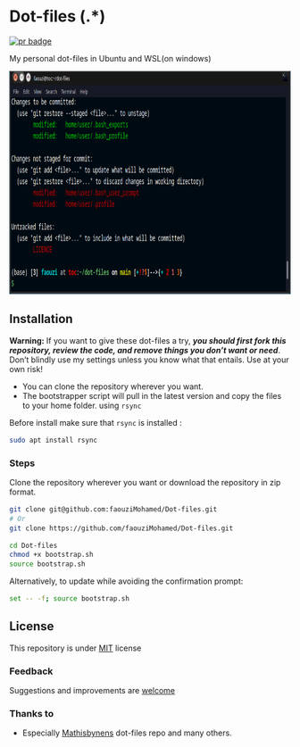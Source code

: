 # Dot-files (.*)  

 <p align='left'>
  <a href='https://github.com/faouziMohamed/Dot-files/pulls'>
     <img src='https://img.shields.io/badge/Pull%20request-Welcome-96ff00.svg?&style=for-the-badge' alt='pr badge'>
  </a>
 </p>  

My personal dot-files in Ubuntu and WSL(on windows)  
<p align="left">
    <img src='images/preview.png' alt='Preview with git status' height='400'>
</p>   

## Installation

**Warning:** If you want to give these dot-files a try, ***you  should first fork this repository, review the code, and remove things  you don’t want or need***. Don’t blindly use my settings unless you know  what that entails. Use at your own risk!

* You can clone the repository wherever you want.
* The bootstrapper script will pull in the latest version and copy the files to your home folder. using `rsync`

Before install make sure that `rsync` is installed : 

```bash
sudo apt install rsync
```

### Steps

Clone the repository wherever you want or download the repository in zip format.

```bash
git clone git@github.com:faouziMohamed/Dot-files.git
# Or
git clone https://github.com/faouziMohamed/Dot-files.git
```
```bash
cd Dot-files
chmod +x bootstrap.sh
source bootstrap.sh
```

Alternatively, to update while avoiding the confirmation prompt:

```bash
set -- -f; source bootstrap.sh
```

## License

This repository is under [MIT](LICENSE) license

### Feedback 

Suggestions and improvements are [welcome](https://github.com/faouziMohamed/Dot-files/issues)

### Thanks to

* Especially [Mathisbynens](https://github.com/mathiasbynens/dotfiles) dot-files repo and many others.
